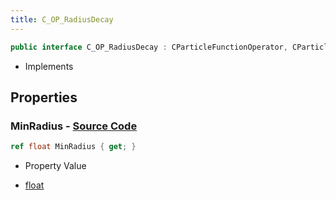 ```yaml
---
title: C_OP_RadiusDecay
---
```


```csharp
public interface C_OP_RadiusDecay : CParticleFunctionOperator, CParticleFunction, ISchemaClass<CParticleFunction>, ISchemaClass<CParticleFunctionOperator>, ISchemaClass<C_OP_RadiusDecay>, ISchemaField, ISchemaClass, INativeHandle
```

- Implements

## Properties

### **MinRadius** - [Source Code](https://github.com/swiftly-solution/swiftlys2/blob/main/managed/src/SwiftlyS2.Generated/Schemas/Interfaces/C_OP_RadiusDecay.cs#L16)

```csharp
ref float MinRadius { get; }
```

- Property Value

- [float](https://learn.microsoft.com/dotnet/api/system.single)

